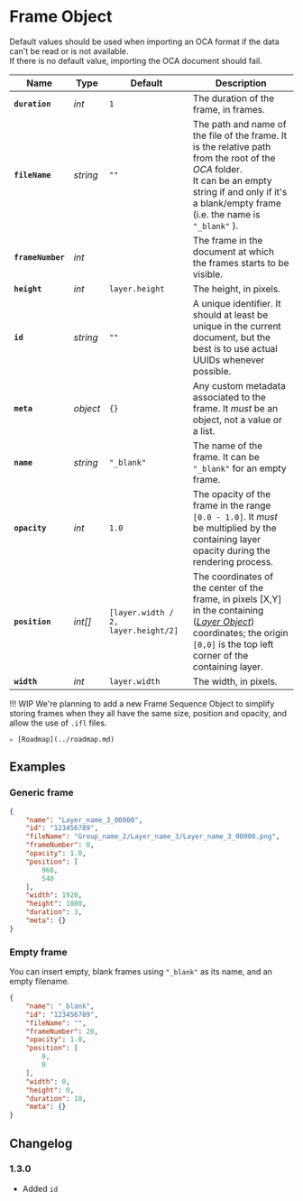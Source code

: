 # Frame Object

Default values should be used when importing an OCA format if the data can't be read or is not available.  
If there is no default value, importing the OCA document should fail.

| Name | Type | Default | Description |
| --- | --- | --- | --- |
| **`duration`** | *int* | `1` | The duration of the frame, in frames. |
| **`fileName`** | *string* | `""` | The path and name of the file of the frame. It is the relative path from the root of the *OCA* folder.<br>It can be an empty string if and only if it's a blank/empty frame (i.e. the name is `"_blank"` ). |
| **`frameNumber`** | *int* | | The frame in the document at which the frames starts to be visible. |
| **`height`** | *int* | `layer.height` | The height, in pixels. |
| **`id`** | *string* | `""` | A unique identifier. It should at least be unique in the current document, but the best is to use actual UUIDs whenever possible. |
| **`meta`** | *object* | `{}` | Any custom metadata associated to the frame. It *must* be an object, not a value or a list. |
| **`name`** | *string* | `"_blank"` | The name of the frame. It can be `"_blank"` for an empty frame. |
| **`opacity`** | *int* | `1.0` | The opacity of the frame in the range `[0.0 - 1.0]`. It *must* be multiplied by the containing layer opacity during the rendering process. |
| **`position`** | *int[]* | `[layer.width / 2, layer.height/2]` | The coordinates of the center of the frame, in pixels [X,Y] in the containing ([*Layer Object*](layer.md)) coordinates; the origin `[0,0]` is the top left corner of the containing layer. |
| **`width`** | *int* | `layer.width` | The width, in pixels. |

!!! WIP
    We're planning to add a new Frame Sequence Object to simplify storing frames when they all have the same size, position and opacity, and allow the use of `.ifl` files.

    ▹ [Roadmap](../roadmap.md)

## Examples

### Generic frame

```json
{
    "name": "Layer_name_3_00000",
    "id": "123456789",
    "fileName": "Group_name_2/Layer_name_3/Layer_name_3_00000.png",
    "frameNumber": 0,
    "opacity": 1.0,
    "position": [
        960,
        540
    ],
    "width": 1920,
    "height": 1080,
    "duration": 3,
    "meta": {}
}
```

### Empty frame

You can insert empty, blank frames using `"_blank"` as its name, and an empty filename.

```json
{
    "name": "_blank",
    "id": "123456789",
    "fileName": "",
    "frameNumber": 20,
    "opacity": 1.0,
    "position": [
        0,
        0
    ],
    "width": 0,
    "height": 0,
    "duration": 10,
    "meta": {}
}
```

## Changelog

### 1.3.0

- Added `id`
